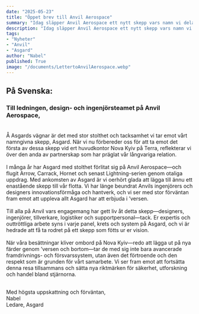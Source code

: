 ```yaml
---
date: "2025-05-23"
title: "Öppet brev till Anvil Aerospace"
summary: "Idag släpper Anvil Aerospace ett nytt skepp vars namn vi delar: Asgard"
description: "Idag släpper Anvil Aerospace ett nytt skepp vars namn vi delar: Asgard"
tags:
- "Nyheter"
- "Anvil"
- "Asgard"
author: "Nabel"
published: True
image: "/documents/LettertoAnvilAerospace.webp"
---
```

## På Svenska:
### Till ledningen, design- och ingenjörsteamet på Anvil Aerospace,<br><br>
Å Asgards vägnar är det med stor stolthet och tacksamhet vi tar emot vårt namngivna skepp, Asgard. När vi nu förbereder oss för att ta emot det första av dessa skepp vid ert huvudkontor Nova Kyiv på Terra, reflekterar vi över den anda av partnerskap som har präglat vår långvariga relation. <br><br>
I många år har Asgard med stolthet förlitat sig på Anvil Aerospace—och flugit Arrow, Carrack, Hornet och senast Lightning-serien genom otaliga uppdrag. Med ankomsten av Asgard är vi oerhört glada att lägga till ännu ett enastående skepp till vår flotta. Vi har länge beundrat Anvils ingenjörers och designers innovationsförmåga och hantverk, och vi ser med stor förväntan fram emot att uppleva allt Asgard har att erbjuda i ’versen.<br><br>
Till alla på Anvil vars engagemang har gett liv åt detta skepp—designers, ingenjörer, tillverkare, logistiker och supportpersonal—tack. Er expertis och outtröttliga arbete syns i varje panel, krets och system på Asgard, och vi är hedrade att få ta rodret på ett skepp som fötts ur er vision.<br><br>
När våra besättningar kliver ombord på Nova Kyiv—redo att lägga ut på nya färder genom ’versen och bortom—tar de med sig inte bara avancerade framdrivnings- och försvarssystem, utan även det förtroende och den respekt som är grunden för vårt samarbete. Vi ser fram emot att fortsätta denna resa tillsammans och sätta nya riktmärken för säkerhet, utforskning och handel bland stjärnorna.<br><br>

Med högsta uppskattning och förväntan,<br>
Nabel<br>
Ledare, Asgard